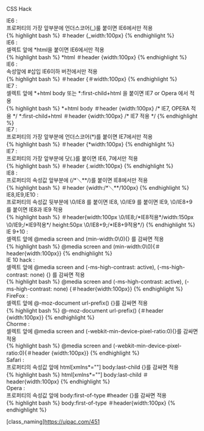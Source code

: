 CSS Hack

<div class="code-title">IE6 : </div>
<div class="title-desc">프로퍼티의 가장 앞부분에 언더스코어(_)룰 붙이면 IE6에서만 적용</div>
{% highlight bash %}
＃header {_width:100px}
{% endhighlight %}

<div class="code-title">IE6 : </div>
<div class="title-desc">셀렉트 앞에 *html을 붙이면 IE6에서만 적용</div>
{% highlight bash %}
*html ＃header {width:100px}
{% endhighlight %}

<div class="code-title">IE6 : </div>
<div class="title-desc">속성앞에 #삽입 IE6이하 버전에서만 적용</div>
{% highlight bash %}
＃header {＃width:100px}
{% endhighlight %}

<div class="code-title">IE7 : </div>
<div class="title-desc">셀렉트 앞에 *+html body 또는 *:first-child+html 을 붙이면 IE7 or Opera 에서 적용</div>
{% highlight bash %}
*+html body ＃header {width:100px} /* IE7, OPERA 적용 */ *:first-child+html ＃header {width:100px} /* IE7 적용 */
{% endhighlight %}

<div class="code-title">IE7 : </div>
<div class="title-desc">프로퍼티의 가장 앞부분에 언더스코어(*)를 붙이면 IE7에서만 적용</div>
{% highlight bash %}
＃header {*width:100px} 
{% endhighlight %}

<div class="code-title">IE7 : </div>
<div class="title-desc">프로퍼티의 가장 앞부분에 닷(.)를 붙이면 IE6, 7에서만 적용</div>
{% highlight bash %}
＃header {.width:100px}
{% endhighlight %}

<div class="code-title">IE8 : </div>
<div class="title-desc">프로퍼티의 속성값 앞부분에 (/*＼**/)를 붙이면 IE8에서만 적용</div>
{% highlight bash %}
＃header {width:/*＼**/100px} 
{% endhighlight %}

<div class="code-title">IE8,IE9,IE10 : </div>
<div class="title-desc">프로퍼티의 속성값 뒷부분에 \0/IE8 를 붙이면 IE8, \0/IE9 를 붙이면 IE9,  \0/IE8+9 를 붙이면 IE8과 IE9 적용</div>
{% highlight bash %}
＃header{width:100px \0/IE8;/*IE8적용*/width:150px \0/IE9;/*IE9적용*/ height:50px  \0/IE8+9;/*IE8+9적용*/}
{% endhighlight %}

<div class="code-title">IE 9+10 : </div>
<div class="title-desc">셀렉트 앞에 @media screen and (min-width:0\0){} 를 감싸면 적용</div>
{% highlight bash %}
@media screen and (min-width:0\0){＃header{width:100px}}
{% endhighlight %}

<div class="code-title">IE 10 hack : </div>
<div class="title-desc">셀렉트 앞에 @media screen and (-ms-high-contrast: active), (-ms-high-contrast: none) {} 를 감싸면 적용</div>
{% highlight bash %}
@media screen and (-ms-high-contrast: active), (-ms-high-contrast: none) {＃header{width:100px}}
{% endhighlight %}

<div class="code-title">FireFox : </div>
<div class="title-desc">셀렉트 앞에 @-moz-document url-prefix() {}를 감싸면 적용</div>
{% highlight bash %}
@-moz-document url-prefix() {＃header {width:100px}}
{% endhighlight %}

<div class="code-title">Chorme : </div>
<div class="title-desc">셀렉트 앞에 @media screen and (-webkit-min-device-pixel-ratio:0){}를 감싸면 적용</div>
{% highlight bash %}
@media screen and (-webkit-min-device-pixel-ratio:0){＃header {width:100px}}
{% endhighlight %}

<div class="code-title">Safari : </div>
<div class="title-desc">프로퍼티의 속성값 앞에 html[xmlns*=""] body:last-child {}를 감싸면 적용</div>
{% highlight bash %}
html[xmlns*=""] body:last-child ＃header{width:100px}
{% endhighlight %}

<div class="code-title">Opera :</div> 
<div class="title-desc">프로퍼티의 속성값 앞에 body:first-of-type #header {}를 감싸면 적용</div>
{% highlight bash %}
body:first-of-type ＃header{width:100px}
{% endhighlight %}

[class_naming]https://uipac.com/451
